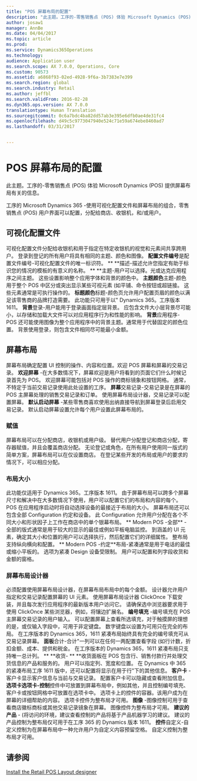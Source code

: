 ```yaml
---
title: "POS 屏幕布局的配置"
description: "此主题。工序的-零售销售点 (POS) 体验 Microsoft Dynamics (POS) 提供屏幕布局有关的信息。"
author: josaw1
manager: AnnBe
ms.date: 04/04/2017
ms.topic: article
ms.prod: 
ms.service: Dynamics365Operations
ms.technology: 
audience: Application user
ms.search.scope: AX 7.0.0, Operations, Core
ms.custom: 90573
ms.assetid: a6868f93-02ed-4928-9f6a-3b7383e7e399
ms.search.region: global
ms.search.industry: Retail
ms.author: jeffbl
ms.search.validFrom: 2016-02-28
ms.dyn365.ops.version: AX 7.0.0
translationtype: Human Translation
ms.sourcegitcommit: 0c6a7bdc4ba82dd57ab3e395e6dfb0ae4de31fc4
ms.openlocfilehash: d49c5c9773047940e524c71e59a674ebe8460ad7
ms.lasthandoff: 03/31/2017


---
```


# <a name="configure-screen-layouts-for-pos"></a>POS 屏幕布局的配置

此主题。工序的-零售销售点 (POS) 体验 Microsoft Dynamics (POS) 提供屏幕布局有关的信息。

工序的 Microsoft Dynamics 365 -使用可视化配置文件和屏幕布局的组合，零售销售点 (POS) 用户界面可以配置，分配给商店、收银机，和/或用户。

## <a name="visual-profile"></a>可视化配置文件
可视化配置文件分配给收银机和用于指定在特定收银机的视觉和元素间共享跨用户。 登录到登记的所有用户将具有相同的主题、颜色和图像。 **配置文件编号**是配置文件编号-可视化配置文件的唯一标识符。 ** **描述-描述允许您指定有助于标识您的情况的模板的有意义的名称。 ** **主题-用户可以选择。光或达克应用程序之间主题。 这些设置影响整个应用字体和背景的颜色中。 **主题颜色**主题-颜色用于整个 POS 中区分或突出显示某些可视元素 (如平铺、命令按钮或超链接。 这些元素通常是可执行操作的。 **标题颜色**标题-颜色页允许用户配置页眉的颜色以满足该零售商的品牌打造需要。 此功能只可用于以" Dynamics 365。工序版本 1611。 **背景**登录-用户能用于登录画面指定层背景。 应包含文件大小层背景尽可能小，以存储和加载大文件可以对应用程序行为和性能的影响。 **背景**应用程序- POS 还可能使用图像为整个应用程序中的背景主题。通常用于代替固定的颜色位置。 背景使用登录，则包含文件相同尽可能最小金额。

## <a name="screen-layouts"></a>屏幕布局
屏幕布局确定配置 UI 控制的操作、内容和位置。欢迎 POS 屏幕和屏幕的交易记录。 **欢迎屏幕** -在大多数情况下，屏幕欢迎是用户将看到的页面它们什么时候记录首先为 POS。 欢迎屏幕可能包括对 POS 操作的商标镜象和按钮网格。 通常，不特定于当前交易记录使用此处设置的工序。 **屏幕**交易记录-交易记录是在屏幕的 POS 主屏幕处理的销售交易记录和订单。 使用屏幕布局设计器，交易记录可以配置屏幕。 **默认启动屏幕** -某些零售商喜欢使用出纳直接导航到屏幕登录后启用交易记录。 默认启动屏幕设置允许每个用户设置此屏幕布局的。

### <a name="assignment"></a>赋值

屏幕布局可以在分配商店，收银机或用户级。 替代用户分配登记和商店分配，寄存器赋值，并且会覆盖商店分配。 无论登记或角色，在所有用户使用同一版式的简单方案，屏幕布局可以在仅设置商店。 在登记某些开发的布局或用户的要求的情况下，可以相应分配。

### <a name="layout-sizes"></a>布局大小

此功能仅适用于 Dynamics 365。工序版本 1611。 由于屏幕布局可以跨多个屏幕尺寸和解决中在大多数情况下使用，用户可以配置它们的布局和内容的每个。 POS 在应用程序启动时将自动选择设备的最接近于布局的大小。 屏幕布局还可以包含全部 Configuration 约定和设备。 此 Configuration 允许用户分配在各个不同大小和形状因子上工作在商店中的单个银幕布局。 ** Modern POS -全部** -全部的版式通常是用于较大的显示的最佳或例如平板电脑监控。 到涵盖的 UI 元素，确定其大小和位置的用户可以选择执行，然后配置它们的详细属性。 整布局支持纵向横向和配置。 ** Modern POS -约定**布局-紧凑通常是用于电话的最佳或缩小平板的。 选项为紧凑 Design 设备受限制。 用户可以配置和列字段收货和金额的窗格。

### <a name="screen-layout-designer"></a>屏幕布局设计器

必须配置使用屏幕布局设计器，在屏幕布局布局中的每个金额。 设计器允许用户指定和交易记录配置屏幕的 UI 元素。 使用屏幕布局设计器 ClickOnce 下载安装，并且每次发行应用程序的最新版本用户访问它。 请确保选中浏览器要求用于使用 ClickOnce 某些浏览器，例如，将镶边扩展名。 **编号填充** -编号填充在 POS 主屏幕交易记录的用户输入。 可以配置屏幕上查看所选填充，对于触摸屏的理想的是，或仅输入字段中，可用于非定键盘。 数字键盘以设置为可用只在完全的布局。 在工序版本的 Dynamics 365，1611 紧凑布局始终具有完全的编号填充可从交易记录屏幕。 **面板**合计-合计"一列可以在任何一两配置查看字段 (如行计数，折扣金额、成本、提供和税金。 在工序版本的 Dynamics 365，1611 紧凑布局只支持唯一总计列。 ** **收货- ** **收货面板在 POS 包含行、销售付款行并处理交货信息的产品和服务的。 用户可以指定列、宽度和位置。 在 Dynamics 中 365 的紧凑布局工序 1611 版中，还可以配置将显示在用于行"下的其他信息。 **客户卡** -客户卡显示客户信息与当前与交易记录。 配置客户卡可以隐藏或查看附加信息。 **选项卡选项卡-控制**控件中可放置到屏幕布局中，例如其他，并且控制编号填充、客户卡或按钮网格中可放置在选项卡中。 选项卡上的控件的容器。该用户成为在屏幕的详细帮助的内容。 选项卡控件为整布局才可用。 **图像** -图像控制可用于查看商店徽标商标或其他交易记录镜象在屏幕。 图像控件为整布局才可用。 **建议的产品** - (将访问的环境，建议查看控制的产品将基于产品机器学习的建议。 建议的产品控制为整布局仅可用于在工序 365 的 Dynamics 版本 1611。 **控件**自定义-自定义控制为在屏幕布局中一种允许用户为自定义内容预留空格。 自定义控制为整布局才可用。

<a name="see-also"></a>请参阅
--------

[Install the Retail POS Layout designer](install-pos-layout-designer.md)


